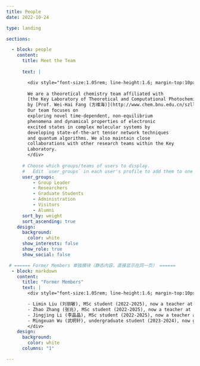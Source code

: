 ```yaml
---
title: People
date: 2022-10-24

type: landing

sections:

  - block: people
    content:
      title: Meet the Team
      
      text: |

        <div style="font-size:1.05rem; line-height:1.6; margin-top:10px; text-align:justify">
        
        We are a theoretical chemistry team affiliated with
        [the Key Laboratory of Theoretical and Computational Photochemistry, Ministry of Education](http://www.chem.bnu.edu.cn/zdsys/llyjsghxjybzdsys/), led
        by [Prof. Wei-Hai Fang (方维海)](http://www.chem.bnu.edu.cn/szll/lyys/121276.html). 
        Our team focuses on
        exploring novel time-dependent, non-equilibrium
        phenomena and dynamical properties of electronic
        excited states in complex molecular systems by
        developing state-of-the-art tensor network techniques
        and quantum algorithms. We also maintain close
        collaborations with other research teams within the Key
        Laboratory.
        </div>
      
      # Choose which groups/teams of users to display.
      #   Edit `user_groups` in each user's profile to add them to one or more of these groups.
      user_groups:
          - Group Leader
          - Researchers
          - Graduate Students
          - Administration
          - Visitors
          - Alumni
      sort_by: weight
      sort_ascending: true
    design:
      background:
        color: white
      show_interests: false
      show_role: true
      show_social: false

 # ====== Former Members 单独模块（静态内容，直接显示在同一页） ======
  - block: markdown
    content:
      title: "Former Members"
      text: |
        <div style="font-size:1.05rem; line-height:1.6; margin-top:10px;">

        - Limin Liu (刘丽敏), MSc student (2022-2025), now a teacher at Chengdu Liewu High School of Sichuan Province. 
        - Zhao Zhang (张兆), MSc student (2022-2025), now a teacher at Songjiang High School Affiliated to Donghua University.
        - Jingjing Li (李晶晶), MSc student (2022-2025), now a teacher at Yulin No.14 High School of Shaanxi Province.
        - Mingxuan Wu (武明轩), undergraduate student (2023-2024), now graduate student at ICCAS.  
        </div>
    design:
      background:
        color: white
      columns: "1"

---
```

